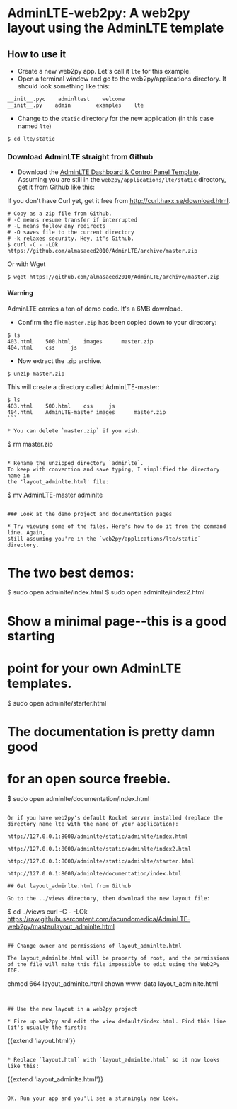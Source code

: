 # AdminLTE-web2py: A web2py layout using the AdminLTE template


## How to use it

* Create a new web2py app. Let's call it `lte` for this example.
* Open a terminal window and go to the web2py/applications directory. It should look something like this:

````
__init__.pyc    adminltest    welcome
__init__.py    admin        examples    lte
````

* Change to the `static` directory for the new application (in this case named `lte`)

````
$ cd lte/static
````

### Download AdminLTE straight from Github

* Download the [AdminLTE Dashboard & Control Panel Template](http://almsaeedstudio.com/preview). Assuming
you are still in the `web2py/applications/lte/static` directory, get it from Github like this:

If you don't have Curl yet, get it free from http://curl.haxx.se/download.html.

````
# Copy as a zip file from Github.
# -C means resume transfer if interrupted
# -L means follow any redirects
# -O saves file to the current directory
# -k relaxes security. Hey, it's Github.
$ curl -C - -LOk https://github.com/almasaeed2010/AdminLTE/archive/master.zip
````

Or with Wget

````
$ wget https://github.com/almasaeed2010/AdminLTE/archive/master.zip
````

#### Warning
AdminLTE carries a ton of demo code. It's a 6MB download. 

* Confirm the file `master.zip` has been copied down to your directory:

````
$ ls
403.html	500.html	images		master.zip
404.html	css		js
````

* Now extract the .zip archive. 


````
$ unzip master.zip
````

This will create a directory called AdminLTE-master:

````
$ ls
403.html	500.html	css		js
404.html	AdminLTE-master	images		master.zip
```

* You can delete `master.zip` if you wish.

````
$ rm master.zip
````

* Rename the unzipped directory `adminlte`. 
To keep with convention and save typing, I simplified the directory name in 
the 'layout_adminlte.html' file:

````
$ mv AdminLTE-master adminlte
````

### Look at the demo project and documentation pages

* Try viewing some of the files. Here's how to do it from the command line. Again, 
still assuming you're in the `web2py/applications/lte/static` directory.

````
# The two best demos:
$ sudo open adminlte/index.html
$ sudo open adminlte/index2.html

# Show a minimal page--this is a good starting
# point for your own AdminLTE templates.
$ sudo open adminlte/starter.html

# The documentation is pretty damn good
# for an open source freebie.
$ sudo open adminlte/documentation/index.html
````

Or if you have web2py's default Rocket server installed (replace the directory name lte with the name of your application):

http://127.0.0.1:8000/adminlte/static/adminlte/index.html

http://127.0.0.1:8000/adminlte/static/adminlte/index2.html

http://127.0.0.1:8000/adminlte/static/adminlte/starter.html

http://127.0.0.1:8000/adminlte/documentation/index.html

## Get layout_adminlte.html from Github

Go to the ../views directory, then download the new layout file:

````
$ cd ../views
curl -C - -LOk  https://raw.githubusercontent.com/facundomedica/AdminLTE-web2py/master/layout_adminlte.html
````

## Change owner and permissions of layout_adminlte.html

The layout_adminlte.html will be property of root, and the permissions of the file will make this file impossible to edit using the Web2Py IDE.

````
chmod  664 layout_adminlte.html
chown www-data layout_adminlte.html
````


## Use the new layout in a web2py project

* Fire up web2py and edit the view default/index.html. Find this line (it's usually the first):

````
{{extend 'layout.html'}}
````

* Replace `layout.html` with `layout_adminlte.html` so it now looks like this:

````
{{extend 'layout_adminlte.html'}}
````

OK. Run your app and you'll see a stunningly new look.




